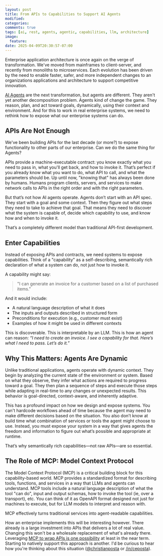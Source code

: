 ```yaml
---
layout: post
title: From APIs to Capabilities to Support AI Agents
modified:
categories: 
comments: true
tags: [ai, rest, agents, agentic, capabilities, llm, architecture]
image:
  feature:
date: 2025-04-09T20:30:57-07:00
---
```


Enterprise application architecture is once again on the verge of transformation. We've moved from mainframes to client-server, and recently from monoliths to microservices. Each evolution has been driven by the need to enable faster, safer, and more independent changes to an organizations applications and architecture to support competitive innovation. 

[AI Agents](https://news.microsoft.com/source/features/ai/ai-agents-what-they-are-and-how-theyll-change-the-way-we-work/) are the next transformation, but agents are different. They aren't yet another decomposition problem. Agents kind of change the game. They reason, plan, and act toward goals, dynamically, using their context and environment. And for this to work in real enterprise systems, we need to rethink how to expose what our enterprise systems can do. 

## APIs Are Not Enough

We've been building APIs for the last decade (or more?) to expose functionality to other parts of our enterprise. Can we do the same thing for Agents? 

APIs provide a machine-executable contract: you know exactly what you need to pass in, what you'll get back, and how to invoke it. That’s perfect if you already know what you want to do, what API to call, and what the parameters should be. Up until now, "knowing that" has always been done by humans. Humans program clients, servers, and services to make network calls to APIs in the right order and with the right parameters. 

But that’s not how AI agents operate. Agents don’t start with an API spec. They start with a goal and some context. Then they figure out what steps they need to take to achieve that goal. That means they need to discover what the system is capable of, decide which capability to use, and know how and when to invoke it. 

That’s a completely different model than traditional API-first development.

## Enter Capabilities

Instead of exposing APIs and contracts, we need systems to expose capabilities. Think of a "capability" as a self-describing, semantically rich declaration of what a system can do, not just how to invoke it.

A capability might say:
> "I can generate an invoice for a customer based on a list of purchased items."

And it would include:
- A natural language description of what it does
- The inputs and outputs described in structured form
- Preconditions for execution (e.g., customer must exist)
- Examples of how it might be used in different contexts


This is discoverable. This is interpretable by an LLM. This is how an agent can reason: _“I need to create an invoice. I see a capability for that. Here’s what I need to pass. Let’s do it.”_

## Why This Matters: Agents Are Dynamic

Unlike traditional applications, agents operate with dynamic context. They begin by analyzing the current state of the environment or system. Based on what they observe, they infer what actions are required to progress toward a goal. They then plan a sequence of steps and execute those steps while adapting in real-time to any changes or unexpected results. This behavior is goal-directed, context-aware, and inherently adaptive.

This has a profound impact on how we design and expose systems. You can't hardcode workflows ahead of time because the agent may need to make different decisions based on the situation. You also don’t know at build time what combination of services or tools the agent might choose to use. Instead, you must expose your system in a way that gives agents the freedom and information to figure out what’s possible and appropriate at runtime.

That’s why semantically rich capabilities—not raw APIs—are so essential.


## The Role of MCP: Model Context Protocol

The Model Context Protocol (MCP) is a critical building block for this capability-based world. MCP provides a standardized format for describing tools, functions, and services in a way that LLMs and agents can understand. MCP tools include a natural language description of what the tool "can do", input and output schemas, how to invoke the tool (ie, over a transport), etc.  You can think of it as OpenAPI format designed not just for machines to execute, but for LLM models to interpret and reason with.

MCP effectively turns traditional services into agent-readable capabilities.

How an enterprise implements this will be interesting however. There already is a large investment into APIs that delivers a lot of real value. Changing this won't be a wholesale replacement of what's already there. Leveraging [MCP to wrap APIs is one possibility](https://www.layered.dev/mcp-the-ultimate-api-consumer-not-the-api-killer) at least in the near term. Starting to natively support this approach is another. I'd be curious to hear how you're thinking about this situation ([@christianposta](https://x.com/christianposta) or [/in/ceposta](https://linkedin.com/in/ceposta)). 





